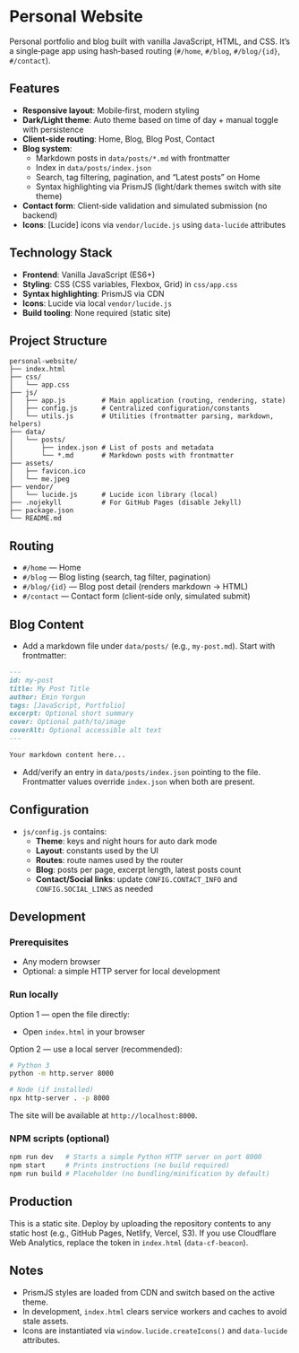 # Personal Website

Personal portfolio and blog built with vanilla JavaScript, HTML, and CSS. It’s a single‑page app using hash‑based routing (`#/home`, `#/blog`, `#/blog/{id}`, `#/contact`).

## Features

- **Responsive layout**: Mobile‑first, modern styling
- **Dark/Light theme**: Auto theme based on time of day + manual toggle with persistence
- **Client‑side routing**: Home, Blog, Blog Post, Contact
- **Blog system**:
  - Markdown posts in `data/posts/*.md` with frontmatter
  - Index in `data/posts/index.json`
  - Search, tag filtering, pagination, and “Latest posts” on Home
  - Syntax highlighting via PrismJS (light/dark themes switch with site theme)
- **Contact form**: Client‑side validation and simulated submission (no backend)
- **Icons**: [Lucide] icons via `vendor/lucide.js` using `data-lucide` attributes

## Technology Stack

- **Frontend**: Vanilla JavaScript (ES6+)
- **Styling**: CSS (CSS variables, Flexbox, Grid) in `css/app.css`
- **Syntax highlighting**: PrismJS via CDN
- **Icons**: Lucide via local `vendor/lucide.js`
- **Build tooling**: None required (static site)

## Project Structure

```
personal-website/
├── index.html
├── css/
│   └── app.css
├── js/
│   ├── app.js         # Main application (routing, rendering, state)
│   ├── config.js      # Centralized configuration/constants
│   └── utils.js       # Utilities (frontmatter parsing, markdown, helpers)
├── data/
│   └── posts/
│       ├── index.json # List of posts and metadata
│       └── *.md       # Markdown posts with frontmatter
├── assets/
│   ├── favicon.ico
│   └── me.jpeg
├── vendor/
│   └── lucide.js      # Lucide icon library (local)
├── .nojekyll          # For GitHub Pages (disable Jekyll)
├── package.json
└── README.md
```

## Routing

- `#/home` — Home
- `#/blog` — Blog listing (search, tag filter, pagination)
- `#/blog/{id}` — Blog post detail (renders markdown → HTML)
- `#/contact` — Contact form (client‑side only, simulated submit)

## Blog Content

- Add a markdown file under `data/posts/` (e.g., `my-post.md`). Start with frontmatter:

```md
---
id: my-post
title: My Post Title
author: Emin Yorgun
tags: [JavaScript, Portfolio]
excerpt: Optional short summary
cover: Optional path/to/image
coverAlt: Optional accessible alt text
---

Your markdown content here...
```

- Add/verify an entry in `data/posts/index.json` pointing to the file. Frontmatter values override `index.json` when both are present.

## Configuration

- `js/config.js` contains:
  - **Theme**: keys and night hours for auto dark mode
  - **Layout**: constants used by the UI
  - **Routes**: route names used by the router
  - **Blog**: posts per page, excerpt length, latest posts count
  - **Contact/Social links**: update `CONFIG.CONTACT_INFO` and `CONFIG.SOCIAL_LINKS` as needed

## Development

### Prerequisites

- Any modern browser
- Optional: a simple HTTP server for local development

### Run locally

Option 1 — open the file directly:
- Open `index.html` in your browser

Option 2 — use a local server (recommended):
```bash
# Python 3
python -m http.server 8000

# Node (if installed)
npx http-server . -p 8000
```
The site will be available at `http://localhost:8000`.

### NPM scripts (optional)

```bash
npm run dev   # Starts a simple Python HTTP server on port 8000
npm start     # Prints instructions (no build required)
npm run build # Placeholder (no bundling/minification by default)
```

## Production

This is a static site. Deploy by uploading the repository contents to any static host (e.g., GitHub Pages, Netlify, Vercel, S3). If you use Cloudflare Web Analytics, replace the token in `index.html` (`data-cf-beacon`).

## Notes

- PrismJS styles are loaded from CDN and switch based on the active theme.
- In development, `index.html` clears service workers and caches to avoid stale assets.
- Icons are instantiated via `window.lucide.createIcons()` and `data-lucide` attributes.

